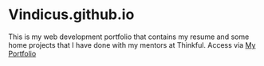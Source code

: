 Vindicus.github.io
==================

This is my web development portfolio that contains my resume and some home projects that I have done with my mentors at Thinkful. Access via <a href="http://vindicus.github.io/">My Portfolio</a>
